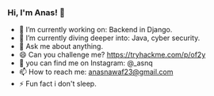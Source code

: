 ### Hi, I'm Anas! 👋

- 🔭 I’m currently working on: Backend in Django.
- 🌱 I’m currently diving deeper into: Java, cyber security.
- 💬 Ask me about anything.
- 😄 Can you challenge me? https://tryhackme.com/p/of2y
- 👯 you can find me on Instagram: @_asnq
- 📫 How to reach me: anasnawaf23@gmail.com
- ⚡ Fun fact i don't sleep.
